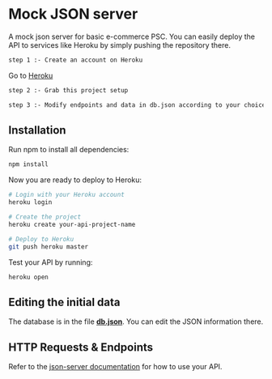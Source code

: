 # Mock JSON server

A mock json server for basic e-commerce PSC. You can easily deploy the API to services like Heroku by simply pushing the repository there.


```sh
step 1 :- Create an account on Heroku
```
Go to [Heroku](https://www.heroku.com/)

```sh
step 2 :- Grab this project setup
```

```sh
step 3 :- Modify endpoints and data in db.json according to your choice
```

## Installation

Run npm to install all dependencies:

```sh
npm install
```

Now you are ready to deploy to Heroku:

```sh
# Login with your Heroku account
heroku login

# Create the project
heroku create your-api-project-name

# Deploy to Heroku
git push heroku master
```

Test your API by running:

```sh
heroku open
```

## Editing the initial data

The database is in the file **[db.json](db.json)**. You can edit the JSON information there.

## HTTP Requests & Endpoints

Refer to the [json-server documentation](https://github.com/typicode/json-server) for how to use your API.